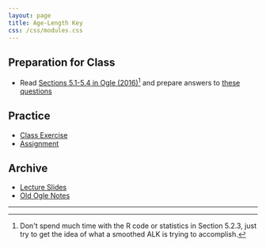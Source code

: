 ```yaml
---
layout: page
title: Age-Length Key
css: /css/modules.css
---
```


## Preparation for Class

* Read [Sections 5.1-5.4 in Ogle (2016)](RESOURCES/Ogle_AgeLengthKey.pdf)[^1] and prepare answers to [these questions](PREP/AgeLengthKey)

## Practice

* [Class Exercise](CEX/AgeLengthKey_CEX1)
* [Assignment](CE/AgeLengthKey_CE1)

## Archive

* [Lecture Slides](PPT/AgeLengthKey.pptx)
* [Old Ogle Notes](RESOURCES/AgeLengthKey_Notes)

----

[^1]: Don't spend much time with the R code or statistics in Section 5.2.3, just try to get the idea of what a smoothed ALK is trying to accomplish.
